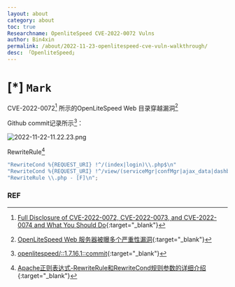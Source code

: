 ```yaml
---
layout: about
category: about
toc: true
Researchname: OpenliteSpeed CVE-2022-0072 Vulns
author: Bin4xin
permalink: /about/2022-11-23-openlitespeed-cve-vuln-walkthrough/
desc: 「OpenliteSpeed」
---
```


# [*] `Mark` 

CVE-2022-0072[^1] 所示的OpenLiteSpeed Web 目录穿越漏洞[^2]

Github commit记录所示[^3]：

![2022-11-22-11.22.23.png]({{site.PicturesLinks_Domain}}/images/2022/11/23/2022-11-22-11.22.23.png)

RewriteRule[^4]

```cpp
"RewriteCond %{REQUEST_URI} !^/(index|login)\\.php$\n"
"RewriteCond %{REQUEST_URI} !^/view/(serviceMgr|confMgr|ajax_data|dashboard|logviewer|compilePHP|realtimestats)\\.php$\n"
"RewriteRule \\.php - [F]\n";
```



### REF

[^1]: [Full Disclosure of CVE-2022-0072, CVE-2022-0073, and CVE-2022-0074 and What You Should Do](https://blog.litespeedtech.com/2022/11/14/cve-2022-0072-cve-2022-0073-and-cve-2022-0074/){:target="_blank"}
[^2]: [OpenLiteSpeed Web 服务器被曝多个严重性漏洞](http://blog.itpub.net/70000012/viewspace-2923266/){:target="_blank"}
[^3]: [openlitespeed/::1.7.16.1::commit](https://github.com/litespeedtech/openlitespeed/commit/74760c883e6b0e67a7ec25fe875c3e15de9ebbc0#diff-a61237fd6a61d6c968c8b484411b82c591f03c0a2dbf3d83d6eb8ab783a7ed4a){:target="_blank"}
[^4]: [Apache正则表达式-RewriteRule和RewriteCond规则参数的详细介绍](https://www.ws1000.net/post/101.html){:target="_blank"}
